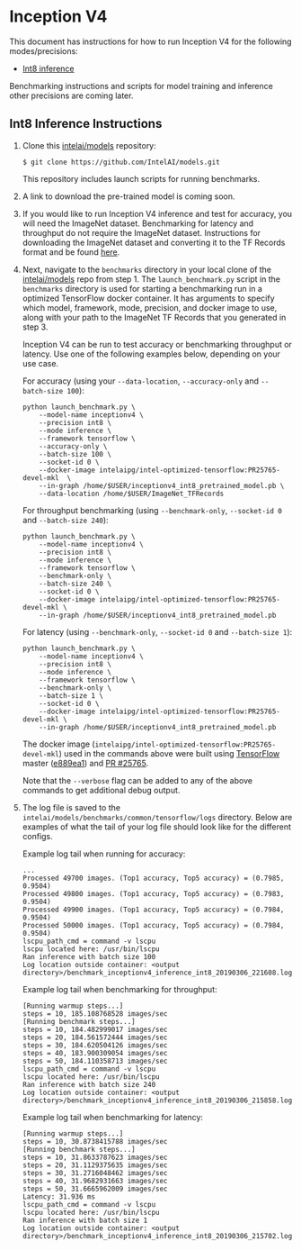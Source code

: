 # Inception V4

This document has instructions for how to run Inception V4 for the
following modes/precisions:
* [Int8 inference](#int8-inference-instructions)

Benchmarking instructions and scripts for model training and inference
other precisions are coming later.

## Int8 Inference Instructions

1. Clone this [intelai/models](https://github.com/IntelAI/models)
   repository:
   ```
   $ git clone https://github.com/IntelAI/models.git
   ```
   This repository includes launch scripts for running benchmarks.

2. A link to download the pre-trained model is coming soon.

3. If you would like to run Inception V4 inference and test for
   accuracy, you will need the ImageNet dataset. Benchmarking for latency
   and throughput do not require the ImageNet dataset.  Instructions for
   downloading the ImageNet dataset and converting it to the TF Records
   format and be found
   [here](https://github.com/tensorflow/models/tree/master/research/slim#an-automated-script-for-processing-imagenet-data).

4. Next, navigate to the `benchmarks` directory in your local clone of
   the [intelai/models](https://github.com/IntelAI/models) repo from step 1.
   The `launch_benchmark.py` script in the `benchmarks` directory is
   used for starting a benchmarking run in a optimized TensorFlow docker
   container. It has arguments to specify which model, framework, mode,
   precision, and docker image to use, along with your path to the ImageNet
   TF Records that you generated in step 3.

   Inception V4 can be run to test accuracy or benchmarking throughput or
   latency. Use one of the following examples below, depending on your use
   case.

   For accuracy (using your `--data-location`, `--accuracy-only` and
   `--batch-size 100`):
   ```
   python launch_benchmark.py \
       --model-name inceptionv4 \
       --precision int8 \
       --mode inference \
       --framework tensorflow \
       --accuracy-only \
       --batch-size 100 \
       --socket-id 0 \
       --docker-image intelaipg/intel-optimized-tensorflow:PR25765-devel-mkl  \
       --in-graph /home/$USER/inceptionv4_int8_pretrained_model.pb \
       --data-location /home/$USER/ImageNet_TFRecords
   ```

   For throughput benchmarking (using `--benchmark-only`, `--socket-id 0` and `--batch-size 240`):
   ```
   python launch_benchmark.py \
       --model-name inceptionv4 \
       --precision int8 \
       --mode inference \
       --framework tensorflow \
       --benchmark-only \
       --batch-size 240 \
       --socket-id 0 \
       --docker-image intelaipg/intel-optimized-tensorflow:PR25765-devel-mkl \
       --in-graph /home/$USER/inceptionv4_int8_pretrained_model.pb
   ```

   For latency (using `--benchmark-only`, `--socket-id 0` and `--batch-size 1`):
   ```
   python launch_benchmark.py \
       --model-name inceptionv4 \
       --precision int8 \
       --mode inference \
       --framework tensorflow \
       --benchmark-only \
       --batch-size 1 \
       --socket-id 0 \
       --docker-image intelaipg/intel-optimized-tensorflow:PR25765-devel-mkl \
       --in-graph /home/$USER/inceptionv4_int8_pretrained_model.pb
   ```

   The docker image (`intelaipg/intel-optimized-tensorflow:PR25765-devel-mkl`)
   used in the commands above were built using
   [TensorFlow](git@github.com:tensorflow/tensorflow.git) master
   ([e889ea1](https://github.com/tensorflow/tensorflow/commit/e889ea1dd965c31c391106aa3518fc23d2689954)) and
   [PR #25765](https://github.com/tensorflow/tensorflow/pull/25765).

   Note that the `--verbose` flag can be added to any of the above commands
   to get additional debug output.

5. The log file is saved to the
   `intelai/models/benchmarks/common/tensorflow/logs` directory. Below are
   examples of what the tail of your log file should look like for the
   different configs.

   Example log tail when running for accuracy:
   ```
   ...
   Processed 49700 images. (Top1 accuracy, Top5 accuracy) = (0.7985, 0.9504)
   Processed 49800 images. (Top1 accuracy, Top5 accuracy) = (0.7983, 0.9504)
   Processed 49900 images. (Top1 accuracy, Top5 accuracy) = (0.7984, 0.9504)
   Processed 50000 images. (Top1 accuracy, Top5 accuracy) = (0.7984, 0.9504)
   lscpu_path_cmd = command -v lscpu
   lscpu located here: /usr/bin/lscpu
   Ran inference with batch size 100
   Log location outside container: <output directory>/benchmark_inceptionv4_inference_int8_20190306_221608.log
   ```

   Example log tail when benchmarking for throughput:
   ```
   [Running warmup steps...]
   steps = 10, 185.108768528 images/sec
   [Running benchmark steps...]
   steps = 10, 184.482999017 images/sec
   steps = 20, 184.561572444 images/sec
   steps = 30, 184.620504126 images/sec
   steps = 40, 183.900309054 images/sec
   steps = 50, 184.110358713 images/sec
   lscpu_path_cmd = command -v lscpu
   lscpu located here: /usr/bin/lscpu
   Ran inference with batch size 240
   Log location outside container: <output directory>/benchmark_inceptionv4_inference_int8_20190306_215858.log
   ```

   Example log tail when benchmarking for latency:
   ```
   [Running warmup steps...]
   steps = 10, 30.8738415788 images/sec
   [Running benchmark steps...]
   steps = 10, 31.8633787623 images/sec
   steps = 20, 31.1129375635 images/sec
   steps = 30, 31.2716048462 images/sec
   steps = 40, 31.9682931663 images/sec
   steps = 50, 31.6665962009 images/sec
   Latency: 31.936 ms
   lscpu_path_cmd = command -v lscpu
   lscpu located here: /usr/bin/lscpu
   Ran inference with batch size 1
   Log location outside container: <output directory>/benchmark_inceptionv4_inference_int8_20190306_215702.log
   ```